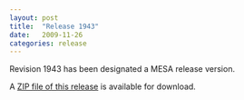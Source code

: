 ```yaml
---
layout: post
title:  "Release 1943"
date:   2009-11-26
categories: release
---
```


Revision 1943 has been designated a MESA release version.


A [ZIP file of this release][zip] is available for download.

[zip]:http://sourceforge.net/projects/mesa/files/releases/mesa-r1943.zip/download
